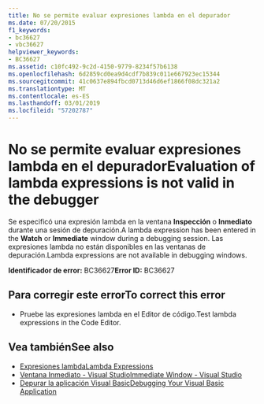 ```yaml
---
title: No se permite evaluar expresiones lambda en el depurador
ms.date: 07/20/2015
f1_keywords:
- bc36627
- vbc36627
helpviewer_keywords:
- BC36627
ms.assetid: c10fc492-9c2d-4150-9779-8234f57b6138
ms.openlocfilehash: 6d2859cd0ea9d4cdf7b839c011e667923ec15344
ms.sourcegitcommit: 41c0637e894fbcd0713d46d6ef1866f08dc321a2
ms.translationtype: MT
ms.contentlocale: es-ES
ms.lasthandoff: 03/01/2019
ms.locfileid: "57202787"
---
```

# <a name="evaluation-of-lambda-expressions-is-not-valid-in-the-debugger"></a><span data-ttu-id="01955-102">No se permite evaluar expresiones lambda en el depurador</span><span class="sxs-lookup"><span data-stu-id="01955-102">Evaluation of lambda expressions is not valid in the debugger</span></span>
<span data-ttu-id="01955-103">Se especificó una expresión lambda en la ventana **Inspección** o **Inmediato** durante una sesión de depuración.</span><span class="sxs-lookup"><span data-stu-id="01955-103">A lambda expression has been entered in the **Watch** or **Immediate** window during a debugging session.</span></span> <span data-ttu-id="01955-104">Las expresiones lambda no están disponibles en las ventanas de depuración.</span><span class="sxs-lookup"><span data-stu-id="01955-104">Lambda expressions are not available in debugging windows.</span></span>  
  
 <span data-ttu-id="01955-105">**Identificador de error:** BC36627</span><span class="sxs-lookup"><span data-stu-id="01955-105">**Error ID:** BC36627</span></span>  
  
## <a name="to-correct-this-error"></a><span data-ttu-id="01955-106">Para corregir este error</span><span class="sxs-lookup"><span data-stu-id="01955-106">To correct this error</span></span>  
  
-   <span data-ttu-id="01955-107">Pruebe las expresiones lambda en el Editor de código.</span><span class="sxs-lookup"><span data-stu-id="01955-107">Test lambda expressions in the Code Editor.</span></span>  
  
## <a name="see-also"></a><span data-ttu-id="01955-108">Vea también</span><span class="sxs-lookup"><span data-stu-id="01955-108">See also</span></span>
- [<span data-ttu-id="01955-109">Expresiones lambda</span><span class="sxs-lookup"><span data-stu-id="01955-109">Lambda Expressions</span></span>](../../visual-basic/programming-guide/language-features/procedures/lambda-expressions.md)
- [<span data-ttu-id="01955-110">Ventana Inmediato - Visual Studio</span><span class="sxs-lookup"><span data-stu-id="01955-110">Immediate Window - Visual Studio</span></span>](/visualstudio/ide/reference/immediate-window)
- [<span data-ttu-id="01955-111">Depurar la aplicación Visual Basic</span><span class="sxs-lookup"><span data-stu-id="01955-111">Debugging Your Visual Basic Application</span></span>](../../visual-basic/developing-apps/debugging.md)
